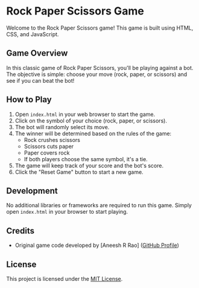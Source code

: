 # Rock Paper Scissors Game

Welcome to the Rock Paper Scissors game! This game is built using HTML, CSS, and JavaScript.

## Game Overview

In this classic game of Rock Paper Scissors, you'll be playing against a bot. The objective is simple: choose your move (rock, paper, or scissors) and see if you can beat the bot!

## How to Play

1. Open `index.html` in your web browser to start the game.
2. Click on the symbol of your choice (rock, paper, or scissors).
3. The bot will randomly select its move.
4. The winner will be determined based on the rules of the game:
   - Rock crushes scissors
   - Scissors cuts paper
   - Paper covers rock
   - If both players choose the same symbol, it's a tie.
5. The game will keep track of your score and the bot's score.
6. Click the "Reset Game" button to start a new game.

## Development

No additional libraries or frameworks are required to run this game. Simply open `index.html` in your browser to start playing.

## Credits

- Original game code developed by [Aneesh R Rao] ([GitHub Profile](https://github.com/Aneesh35))

## License

This project is licensed under the [MIT License](LICENSE).


